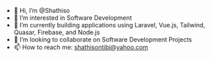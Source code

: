 - 👋 Hi, I’m @Shathiso
- 👀 I’m interested in Software Development
- 🌱 I’m currently building applications using Laravel, Vue.js, Tailwind, Quasar, Firebase, and Node.js
- 💞️ I’m looking to collaborate on Software Development Projects
- 📫 How to reach me: shathisontibi@yahoo.com

<!---
Shathiso/Shathiso is a ✨ special ✨ repository because its `README.md` (this file) appears on your GitHub profile.
You can click the Preview link to take a look at your changes.
--->

